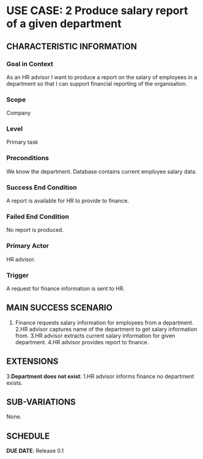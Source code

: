# USE CASE: 2 Produce salary report of a given department

## CHARACTERISTIC INFORMATION

### Goal in Context

As an HR advisor I want to produce a report on the salary of employees in a department so that I can support financial reporting of the organisation.

### Scope

Company

### Level

Primary task

### Preconditions

We know the department. Database contains current employee salary data.

### Success End Condition

A report is available for HR to provide to finance.

### Failed End Condition

No report is produced.

### Primary Actor

HR advisor.

### Trigger

A request for finance information is sent to HR.

## MAIN SUCCESS SCENARIO

1. Finance requests salary information for employees from a department.
2.HR advisor captures name of the department to get salary information from.
3.HR advisor extracts current salary information for given department.
4.HR advisor provides report to finance.

## EXTENSIONS

3.**Department does not exist**:
    1.HR advisor informs finance no department exists.

## SUB-VARIATIONS

None.

## SCHEDULE

**DUE DATE**: Release 0.1
